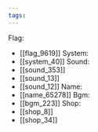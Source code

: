 ```yaml
---
tags:
---
```

Flag:
- [[flag_9619]]
System:
- [[system_40]]
Sound:
- [[sound_353]]
- [[sound_13]]
- [[sound_12]]
Name:
- [[name_65278]]
Bgm:
- [[bgm_223]]
Shop:
- [[shop_8]]
- [[shop_34]]
